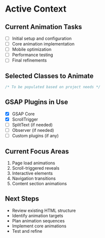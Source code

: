 # Active Context

## Current Animation Tasks

- [ ] Initial setup and configuration
- [ ] Core animation implementation
- [ ] Mobile optimization
- [ ] Performance testing
- [ ] Final refinements

## Selected Classes to Animate

```css
/* To be populated based on project needs */
```

## GSAP Plugins in Use

- [x] GSAP Core
- [x] ScrollTrigger
- [ ] SplitText (if needed)
- [ ] Observer (if needed)
- [ ] Custom plugins (if any)

## Current Focus Areas

1. Page load animations
2. Scroll-triggered reveals
3. Interactive elements
4. Navigation transitions
5. Content section animations

## Next Steps

- Review existing HTML structure
- Identify animation targets
- Plan animation sequences
- Implement core animations
- Test and refine
